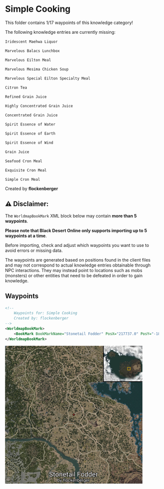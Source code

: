 # Simple Cooking

This folder contains 1/17 waypoints of this knowledge category!

The following knowledge entries are currently missing: 

```
Iridescent Maehwa Liquor
```

```
Marvelous Balacs Lunchbox
```

```
Marvelous Eilton Meal
```

```
Marvelous Mesima Chicken Soup
```

```
Marvelous Special Eilton Specialty Meal
```

```
Citron Tea
```

```
Refined Grain Juice
```

```
Highly Concentrated Grain Juice
```

```
Concentrated Grain Juice
```

```
Spirit Essence of Water
```

```
Spirit Essence of Earth
```

```
Spirit Essence of Wind
```

```
Grain Juice
```

```
Seafood Cron Meal
```

```
Exquisite Cron Meal
```

```
Simple Cron Meal
```


Created by **flockenberger**

## ⚠️ Disclaimer:
The `WorldmapBookMark` XML block below may contain **more than 5 waypoints**.

**Please note that Black Desert Online only supports importing up to 5 waypoints at a time**.

Before importing, check and adjust which waypoints you want to use to avoid errors or missing data.

The waypoints are generated based on positions found in the client files and may not correspond to actual knowledge entries obtainable through NPC interactions.
They may instead point to locations such as mobs (monsters) or other entities that need to be defeated in order to gain knowledge.

## Waypoints
```xml
<!--
    Waypoints for: Simple Cooking
    Created by: flockenberger
-->
<WorldmapBookMark>
    <BookMark BookMarkName="Stonetail Fodder" PosX="217737.0" PosY="-1854.949951171875" PosZ="-10.995400428771973" />
</WorldmapBookMark>
```

<img src="./Simple Cooking_Stonetail Fodder_Preview.webp" width="450"/> 
